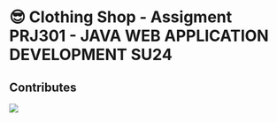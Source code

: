 # :sunglasses: Clothing Shop - Assigment PRJ301 - JAVA WEB APPLICATION DEVELOPMENT SU24

## Contributes
<a href="https://github.com/phuuthanh2003/ClothingStore/graphs/contributors">
  <img src="https://contrib.rocks/image?repo=phuuthanh2003/ClothingStore"/>
</a>
